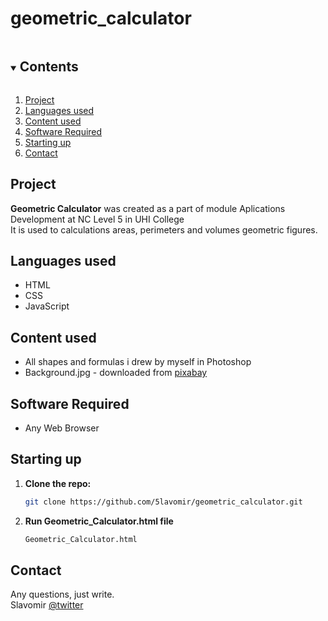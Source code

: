 # geometric_calculator

<details open="open">
  <summary><h2 style="display: inline-block">Contents</h2></summary>
  <ol>
    <li><a href="#project">Project</a></li>
    <li><a href="#languages-used">Languages used</a></li>
    <li><a href="#content-used">Content used</a></li>
    <li><a href="#software-required">Software Required</a></li>
    <li><a href="#starting-up">Starting up</a></li>
    <li><a href="#contact">Contact</a></li>
  </ol>
</details>


## Project

**Geometric Calculator** was created as a part of module Aplications Development at NC Level 5 in UHI College\
It is used to calculations areas, perimeters and volumes geometric figures.

## Languages used

* HTML
* CSS
* JavaScript

## Content used

* All shapes and formulas i drew by myself in Photoshop
* Background.jpg - downloaded from [pixabay](https://pixabay.com/pl/illustrations/metalowe-tle-stali-szczotkowane-1212115/)

## Software Required

* Any Web Browser

## Starting up

1. **Clone the repo:**
   ```sh
   git clone https://github.com/5lavomir/geometric_calculator.git
   ```
2. **Run Geometric_Calculator.html file**
   ```sh
   Geometric_Calculator.html
   ```
## Contact

Any questions, just write.\
Slavomir [@twitter](https://twitter.com/SlavSzakal)
